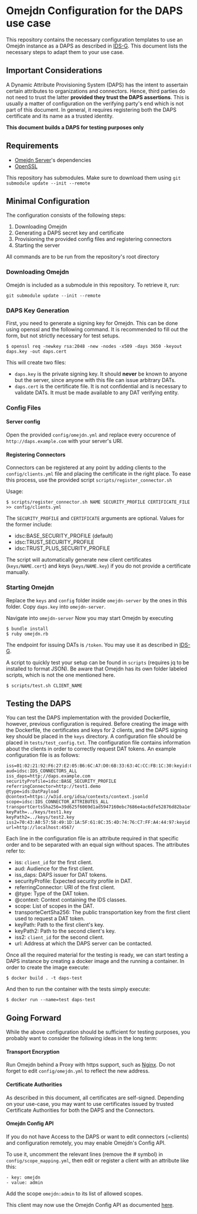 # Omejdn Configuration for the DAPS use case

This repository contains the necessary configuration templates to use an Omejdn instance as a DAPS as described in [IDS-G](https://github.com/International-Data-Spaces-Association/IDS-G).
This document lists the necessary steps to adapt them to your use case.

## Important Considerations

A Dynamic Attribute Provisioning System (DAPS) has the intent to assertain certain attributes to organizations and connectors.
Hence, third parties do not need to trust the latter **provided they trust the DAPS assertions**.
This is usually a matter of configuration on the verifying party's end which is not part of this document.
In general, it requires registering both the DAPS certificate and its name as a trusted identity.

**This document builds a DAPS for testing purposes only**

## Requirements

- [Omejdn Server](https://github.com/Fraunhofer-AISEC/omejdn-server)'s dependencies
- [OpenSSL](https://www.openssl.org/)

This repository has submodules.
Make sure to download them using `git submodule update --init --remote`

## Minimal Configuration

The configuration consists of the following steps:

1. Downloading Omejdn
1. Generating a DAPS secret key and certificate
1. Provisioning the provided config files and registering connectors
1. Starting the server

All commands are to be run from the repository's root directory

### Downloading Omejdn

Omejdn is included as a submodule in this repository.
To retrieve it, run:

```
git submodule update --init --remote
```

### DAPS Key Generation

First, you need to generate a signing key for Omejdn.
This can be done using openssl and the following command.
It is recommended to fill out the form, but not strictly necessary for test setups.

```
$ openssl req -newkey rsa:2048 -new -nodes -x509 -days 3650 -keyout daps.key -out daps.cert
```

This will create two files:

* `daps.key` is the private signing key. It should **never** be known to anyone but the server, since anyone with this file can issue arbitrary DATs.
* `daps.cert` is the certificate file. It is not confidential and is necessary to validate DATs. It must be made available to any DAT verifying entity.

### Config Files

#### Server config

Open the provided `config/omejdn.yml` and replace every occurence of `http://daps.example.com` with your server's URI.

#### Registering Connectors

Connectors can be registered at any point by adding clients to the `config/clients.yml` file and placing the certificate in the right place.
To ease this process, use the provided script `scripts/register_connector.sh`

Usage:

```
$ scripts/register_connector.sh NAME SECURITY_PROFILE CERTIFICATE_FILE >> config/clients.yml
```

The `SECURITY_PROFILE` and `CERTIFICATE` arguments are optional. Values for the former include:

- idsc:BASE_SECURITY_PROFILE (default)
- idsc:TRUST_SECURITY_PROFILE
- idsc:TRUST_PLUS_SECURITY_PROFILE

The script will automatically generate new client certificates (`keys/NAME.cert`) and keys (`keys/NAME.key`) if you do not provide a certificate manually.


### Starting Omejdn

Replace the `keys` and `config` folder inside `omejdn-server` by the ones in this folder.
Copy `daps.key` into `omejdn-server`.

Navigate into `omejdn-server`
Now you may start Omejdn by executing

```
$ bundle install
$ ruby omejdn.rb
```

The endpoint for issuing DATs is `/token`. You may use it as described in [IDS-G](https://github.com/International-Data-Spaces-Association/IDS-G).

A script to quickly test your setup can be found in `scripts` (requires jq to be installed to format JSON).
Be aware that Omejdn has its own folder labeled scripts, which is not the one mentioned here.

```
$ scripts/test.sh CLIENT_NAME
```

## Testing the DAPS

 You can test the DAPS implementation with the provided Dockerfile, however, previous configuration is required. Before creating the image with the Dockerfile, the certificates and keys for 2 clients, and the DAPS signing key should be placed in the `keys` directory. A configuration file should be placed in `tests/test_config.txt`. The configuration file contains information about the clients in order to correctly request DAT tokens. An example configuration file is as follows:
 ```
 iss=01:02:21:92:F6:27:E2:05:B6:6C:A7:D0:6B:33:63:4C:CC:FB:1C:30:keyid:01:02:21:92:F6:27:E2:05:B6:6C:A7:D0:6B:33:63:4C:CC:FB:1C:30
 aud=idsc:IDS_CONNECTORS_ALL
 iss_daps=http://daps.example.com
 securityProfile=idsc:BASE_SECURITY_PROFILE
 referringConnector=http://test1.demo
 @type=ids:DatPayload
 @context=https://w3id.org/idsa/contexts/context.jsonld
 scope=idsc:IDS_CONNECTOR_ATTRIBUTES_ALL
 transportCertsSha256=39d625f6069d1ad5947160ebc7686e4ac6dfe52876d82ba1ef18ed9640bd0db7
 keyPath=../keys/test1.key
 keyPath2=../keys/test2.key
 iss2=70:43:A0:57:58:49:1D:1A:5F:61:8C:35:4D:74:76:C7:FF:A4:44:97:keyid:70:43:A0:57:58:49:1D:1A:5F:61:8C:35:4D:74:76:C7:FF:A4:44:97
 url=http://localhost:4567/
 ```
 Each line in the configuration file is an attribute required in that specific order and to be separated with an equal sign without spaces. The attributes refer to:
 - iss: `client_id` for the first client.
 - aud: Audience for the first client.
 - iss_daps: DAPS issuer for DAT tokens.
 - securityProfile: Expected security profile in DAT.
 - referringConnector: URI of the first client.
 - @type: Type of the DAT token.
 - @context: Context containing the IDS classes.
 - scope: List of scopes in the DAT.
 - transporteCertSha256: The public transportation key from the first client used to request a DAT token.
 - keyPath: Path to the first client's key.
 - keyPath2: Path to the second client's key.
 - iss2: `client_id` for the second client.
 - url: Address at which the DAPS server can be contacted.

 Once all the required material for the testing is ready, we can start testing a DAPS instance by creating a docker image and the running a container. In order to create the image execute:
 ```
 $ docker build . -t daps-test
 ```
And then to run the container with the tests simply execute:
 ```
 $ docker run --name=test daps-test
 ```

## Going Forward

While the above configuration should be sufficient for testing purposes,
you probably want to consider the following ideas in the long term:

#### Transport Encryption

Run Omejdn behind a Proxy with https support, such as [Nginx](https://nginx.org/en/).
Do not forget to edit `config/omejdn.yml` to reflect the new address.

#### Certificate Authorities

As described in this document, all certificates are self-signed.
Depending on your use-case, you may want to use certificates issued by trusted Certificate Authorities for both the DAPS and the Connectors.

#### Omejdn Config API

If you do not have Access to the DAPS or want to edit connectors (=clients) and configuration remotely,
you may enable Omejdn's Config API.

To use it, uncomment the relevant lines (remove the # symbol) in `config/scope_mapping.yml`,
then edit or register a client with an attribute like this:

```
- key: omejdn
- value: admin
```

Add the scope `omejdn:admin` to its list of allowed scopes.

This client may now use the Omejdn Config API as documented [here](https://github.com/Fraunhofer-AISEC/omejdn-server/blob/master/API.md).
